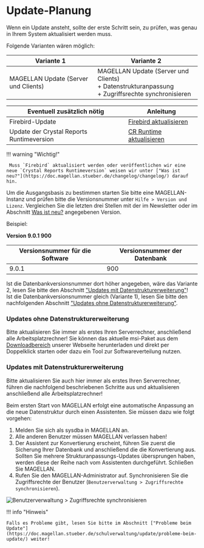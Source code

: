 # Update-Planung

Wenn ein Update ansteht, sollte der erste Schritt sein, zu prüfen, was genau in Ihrem System aktualisiert werden muss. 

Folgende Varianten wären möglich:

Variante 1| Variante 2
--|--
MAGELLAN Update (Server und Clients)| MAGELLAN Update (Server und Clients)<br/>+ Datenstrukturanpassung<br/>+ Zugriffsrechte synchronisieren

|Eventuell zusätzlich nötig|Anleitung|
|-|-|
|Firebird-Update|[Firebird aktualisieren](https://doc.magellan.stueber.de/schulverwaltung/update/firebird-aktualisieren/)|
|Update der Crystal Reports Runtimeversion|[CR Runtime aktualisieren](https://doc.magellan.stueber.de/schulverwaltung/update/cr-aktualisieren/)|

!!! warning "Wichtig!"    

     Muss `Firebird` aktualisiert werden oder veröffentlichen wir eine neue `Crystal Reports Runtimeversion` weisen wir unter ["Was ist neu?"](https://doc.magellan.stueber.de/changelog/changelog/) darauf hin.

Um die Ausgangsbasis zu bestimmen starten Sie bitte eine MAGELLAN-Instanz und prüfen bitte die Versionsnummer unter `Hilfe > Version und Lizenz`. 
Vergleichen Sie die letzten drei Stellen mit der im Newsletter oder im Abschnitt [Was ist neu?](https://doc.magellan.stueber.de/changelog/changelog/) angegebenen Version.

Beispiel:

**Version 9.0.1 900**

Versionsnummer für die Software|Versionsnummer der Datenbank
---|---
9.0.1|900

Ist die Datenbankversionsnummer dort höher angegeben, wäre das Variante 2, lesen Sie bitte den Abschnitt ["Updates mit Datenstrukturerweiterung"](https://doc.magellan.stueber.de/schulverwaltung/update/vorbereitung/#updates-mit-datenstrukturerweiterung)! <br/>Ist die Datenbankversionsnummer gleich (Variante 1), lesen Sie bitte den nachfolgenden Abschnitt ["Updates ohne Datenstrukturerweiterung"](https://doc.magellan.stueber.de/schulverwaltung/update/vorbereitung/#updates-ohne-datenstrukturerweiterung).

### Updates ohne Datenstrukturerweiterung

Bitte aktualisieren Sie immer als erstes Ihren Serverrechner, anschließend alle Arbeitsplatzrechner! Sie können das aktuelle msi-Paket aus dem [Downloadbereich](https://magellan.stueber.de/download.php) unserer Webseite herunterladen und direkt per Doppelklick starten oder dazu ein Tool zur Softwareverteilung nutzen.

### Updates mit Datenstrukturerweiterung

Bitte aktualisieren Sie auch hier immer als erstes Ihren Serverrechner, führen die nachfolgend beschriebenen Schritte aus und aktualisieren anschließend alle Arbeitsplatzrechner!

Beim ersten Start von MAGELLAN erfolgt eine automatische Anpassung an die neue Datenstruktur durch einen Assistenten. Sie müssen dazu wie folgt vorgehen:

1. Melden Sie sich als sysdba in MAGELLAN an.
2. Alle anderen Benutzer müssen MAGELLAN verlassen haben!
3. Der Assistent zur Konvertierung erscheint, führen Sie zuerst die Sicherung Ihrer Datenbank und anschließend die die Konvertierung aus. Sollten Sie mehrere Strukturanpassungs-Updates übersprungen haben, werden diese der Reihe nach vom Assistenten durchgeführt. Schließen Sie MAGELLAN.
4. Rufen Sie den MAGELLAN-Administrator auf. Synchronisieren Sie die Zugriffsrechte der Benutzer (`Benutzerverwaltung > Zugriffsrechte synchronisieren`).

![`Benutzerverwaltung > Zugriffsrechte synchronisieren`](/assets/images/zugriffsrechte.sync.png)

!!! info "Hinweis"

    Falls es Probleme gibt, lesen Sie bitte im Abschnitt ["Probleme beim Update"](https://doc.magellan.stueber.de/schulverwaltung/update/probleme-beim-update/) weiter!

